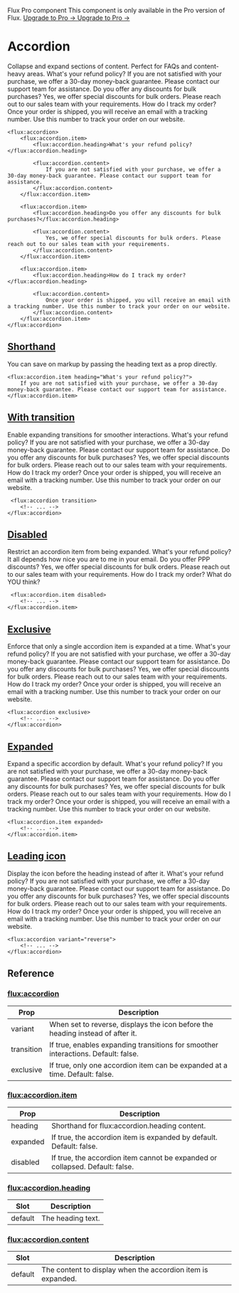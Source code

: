 Flux Pro component
This component is only available in the Pro version of Flux. 
[ Upgrade to Pro -> ](https://fluxui.dev/pricing) [ Upgrade to Pro -> ](https://fluxui.dev/pricing)
#  Accordion 
Collapse and expand sections of content. Perfect for FAQs and content-heavy areas.
What's your refund policy?
If you are not satisfied with your purchase, we offer a 30-day money-back guarantee. Please contact our support team for assistance. 
Do you offer any discounts for bulk purchases?
Yes, we offer special discounts for bulk orders. Please reach out to our sales team with your requirements. 
How do I track my order?
Once your order is shipped, you will receive an email with a tracking number. Use this number to track your order on our website. 
 
```
<flux:accordion>
    <flux:accordion.item>
        <flux:accordion.heading>What's your refund policy?</flux:accordion.heading>

        <flux:accordion.content>
            If you are not satisfied with your purchase, we offer a 30-day money-back guarantee. Please contact our support team for assistance.
        </flux:accordion.content>
    </flux:accordion.item>

    <flux:accordion.item>
        <flux:accordion.heading>Do you offer any discounts for bulk purchases?</flux:accordion.heading>

        <flux:accordion.content>
            Yes, we offer special discounts for bulk orders. Please reach out to our sales team with your requirements.
        </flux:accordion.content>
    </flux:accordion.item>

    <flux:accordion.item>
        <flux:accordion.heading>How do I track my order?</flux:accordion.heading>

        <flux:accordion.content>
            Once your order is shipped, you will receive an email with a tracking number. Use this number to track your order on our website.
        </flux:accordion.content>
    </flux:accordion.item>
</flux:accordion>
```

##  [Shorthand](https://fluxui.dev/components/accordion#shorthand)
You can save on markup by passing the heading text as a prop directly.
 
```
<flux:accordion.item heading="What's your refund policy?">
    If you are not satisfied with your purchase, we offer a 30-day money-back guarantee. Please contact our support team for assistance.
</flux:accordion.item>
```

##  [With transition](https://fluxui.dev/components/accordion#with-transition)
Enable expanding transitions for smoother interactions.
What's your refund policy?
If you are not satisfied with your purchase, we offer a 30-day money-back guarantee. Please contact our support team for assistance. 
Do you offer any discounts for bulk purchases?
Yes, we offer special discounts for bulk orders. Please reach out to our sales team with your requirements. 
How do I track my order?
Once your order is shipped, you will receive an email with a tracking number. Use this number to track your order on our website. 
 
```
 <flux:accordion transition>
    <!-- ... -->
</flux:accordion> 
```

##  [Disabled](https://fluxui.dev/components/accordion#disabled)
Restrict an accordion item from being expanded.
What's your refund policy?
It all depends how nice you are to me in your email. 
Do you offer PPP discounts?
Yes, we offer special discounts for bulk orders. Please reach out to our sales team with your requirements. 
How do I track my order?
What do YOU think? 
 
```
 <flux:accordion.item disabled>
    <!-- ... -->
</flux:accordion.item> 
```

##  [Exclusive](https://fluxui.dev/components/accordion#exclusive)
Enforce that only a single accordion item is expanded at a time.
What's your refund policy?
If you are not satisfied with your purchase, we offer a 30-day money-back guarantee. Please contact our support team for assistance. 
Do you offer any discounts for bulk purchases?
Yes, we offer special discounts for bulk orders. Please reach out to our sales team with your requirements. 
How do I track my order?
Once your order is shipped, you will receive an email with a tracking number. Use this number to track your order on our website. 
 
```
<flux:accordion exclusive>
    <!-- ... -->
</flux:accordion>  
```

##  [Expanded](https://fluxui.dev/components/accordion#expanded)
Expand a specific accordion by default.
What's your refund policy?
If you are not satisfied with your purchase, we offer a 30-day money-back guarantee. Please contact our support team for assistance. 
Do you offer any discounts for bulk purchases?
Yes, we offer special discounts for bulk orders. Please reach out to our sales team with your requirements. 
How do I track my order?
Once your order is shipped, you will receive an email with a tracking number. Use this number to track your order on our website. 
 
```
<flux:accordion.item expanded>
    <!-- ... -->
</flux:accordion.item>  
```

##  [Leading icon](https://fluxui.dev/components/accordion#leading-icon)
Display the icon before the heading instead of after it.
What's your refund policy?
If you are not satisfied with your purchase, we offer a 30-day money-back guarantee. Please contact our support team for assistance. 
Do you offer any discounts for bulk purchases?
Yes, we offer special discounts for bulk orders. Please reach out to our sales team with your requirements. 
How do I track my order?
Once your order is shipped, you will receive an email with a tracking number. Use this number to track your order on our website. 
 
```
<flux:accordion variant="reverse">
    <!-- ... -->
</flux:accordion>  
```

##  Reference 
###  [flux:accordion](https://fluxui.dev/components/accordion#fluxaccordion)
Prop |  Description  
---|---  
variant  |  When set to reverse, displays the icon before the heading instead of after it.  
transition  |  If true, enables expanding transitions for smoother interactions. Default: false.  
exclusive  |  If true, only one accordion item can be expanded at a time. Default: false.  
###  [flux:accordion.item](https://fluxui.dev/components/accordion#fluxaccordionitem)
Prop |  Description  
---|---  
heading  |  Shorthand for flux:accordion.heading content.  
expanded  |  If true, the accordion item is expanded by default. Default: false.  
disabled  |  If true, the accordion item cannot be expanded or collapsed. Default: false.  
###  [flux:accordion.heading](https://fluxui.dev/components/accordion#fluxaccordionheading)
Slot |  Description  
---|---  
default  |  The heading text.  
###  [flux:accordion.content](https://fluxui.dev/components/accordion#fluxaccordioncontent)
Slot |  Description  
---|---  
default  |  The content to display when the accordion item is expanded.  
